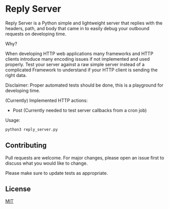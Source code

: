 # Reply Server

Reply Server is a Python simple and lightweight server that replies with the headers, path, and body that came in to easily debug your outbound requests on developing time.

Why?

When developing HTTP web applications many frameworks and HTTP clients introduce many encoding issues if not implemented and used properly. Test your server against a raw simple server instead of a complicated Framework to understand if your HTTP client is sending the right data.

Disclaimer: Proper automated tests should be done, this is a playground for developing time.

(Currently) Implemented HTTP actions:
- Post (Currently needed to test server callbacks from a cron job)

Usage: 

```bash
python3 reply_server.py
```



## Contributing
Pull requests are welcome. For major changes, please open an issue first to discuss what you would like to change.

Please make sure to update tests as appropriate.

## License
[MIT](https://choosealicense.com/licenses/mit/)
